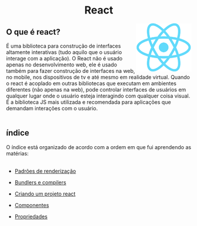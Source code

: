 <h1 align="center"> React</h1>

<p align="center">
  <img align="right" alt="logo do docker" src="../public/logo-react.png" width="30%">
</p>

## O que é react?

É uma biblioteca para construção de interfaces altamente interativas (tudo aquilo que o usuário interage com a aplicação). O React não é usado apenas no desenvolvimento web, ele é usado também para fazer construção de interfaces na web, no mobile, nos dispositivos de tv e até mesmo em realidade virtual. Quando o react é acoplado em outras bibliotecas que executam em ambientes diferentes (não apenas na web), pode controlar interfaces de usuários em qualquer lugar onde o usuário esteja interagindo com qualquer coisa visual. É a biblioteca JS mais utilizada e recomendada para aplicações que demandam interações com o usuário.
<br><br>

<h2>índice</h2>
O índice está organizado de acordo com a ordem em que fui aprendendo as matérias:
<br>
<br>


*  [Padrões de renderização](https://github.com/fernandadiasm/study/tree/main/react/01-padroes-de-renderizacao.md)

* [Bundlers e compilers](https://github.com/fernandadiasm/study/tree/main/react/02-bundlers-e-compilers.md)

* [Criando um projeto react](https://github.com/fernandadiasm/study/tree/main/react/03-criando-um-projeto-react.md)

* [Componentes](https://github.com/fernandadiasm/study/tree/main/react/04-componentes.md)

* [Propriedades](https://github.com/fernandadiasm/study/tree/main/react/05-propriedades.md)






